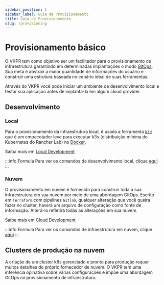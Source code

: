 ```yaml
---
sidebar_position: 1
sidebar_label: Guia de Provisionamento
title: Guia de Provisionamento
slug: /provisioning
---
```

# Provisionamento básico

O VKPR tem como objetivo ser um facilitador para o provisionamento de infraestrutura garantindo em determinadas implantações o modo [GitOps](https://about.gitlab.com/topics/gitops/). Sua meta é abstrair a maior quantidade de informações do usuário e construir uma estrutura baseada no cenário ideal de suas ferramentas.

Através do VKPR você pode iniciar um ambiente de desenvolvimento local e testar sua aplicação antes de implanta-la em algum cloud provider.

## Desenvolvimento

### Local

Para o provisionamento da infraestrutura local, é usada a ferramenta [`k3d`](https://k3d.io/v5.4.5/) que é um empacotador leve para executar k3s (distribuição mínima do Kubernetes do Rancher Lab) no [Docker](https://www.docker.com/).

Saiba mais em [Local Development](/docs/provisioning/dev/local)

:::info Formula
  Para ver os comandos de desenvolvimento local, clique [aqui](/docs/commands/infra/start)
:::

### Nuvem

O provisionamento em nuvem é fornecido para construir toda a sua infraestrutura em sua nuvem por meio de uma abordagem GitOps. Escrito em `Terraform` com pipelines `Gitlab`, qualquer alteração que você queira fazer no cluster, haverá um arquivo de configuração como fonte de informação. Alterá-lo refletirá todas as alterações em sua nuvem.

Saiba mais em [Cloud Development](docs/provisioning/dev/cloud)

:::info Formula
  Para ver os comandos de infraestrutura em nuvem, clique [aqui](/docs/commands/aws/eks/init)
:::

## Clusters de produção na nuvem

A criação de um cluster k8s gerenciado e pronto para produção requer muitos detalhes do próprio fornecedor de nuvem. 
O VKPR tem uma inferência opinativa sobre várias configurações e impõe uma abordagem GitOps no provisionamento de infraestrutura.
